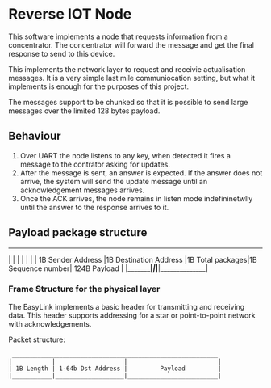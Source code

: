 # Reverse IOT Node

This software implements a node that requests information from a concentrator. The concentrator will forward the message and get the final response to send to this device.

This implements the network layer to request and receivie actualisation messages. It is a very simple last mile communiocation setting, but what it implements is enough for the purposes of this project.

The messages support to be chunked so that it is possible to send large messages over the limited 128 bytes payload.

## Behaviour

1. Over UART the node listens to any key, when detected it fires a message to the contrator asking for updates.
2. After the message is sent, an answer is expected. If the answer does not arrive, the system will send the update message until an acknowledgement messages arrives.
3. Once the ACK arrives, the node remains in listen mode indefininetwlly until the answer to the response arrives to it.

## Payload package structure
 _______________________________________________________________________________________________
|		    |	                    |                 |                  |              |
| 1B Sender Address |1B Destination Address |1B Total packages|1B Sequence number| 124B Payload |
|___________________|_______________________|_________________|__________________|______________|
   
### Frame Structure for the physical layer
The EasyLink implements a basic header for transmitting and receiving data. This header supports
addressing for a star or point-to-point network with acknowledgements.

Packet structure:

     _________________________________________________________
    |           |                   |                         |
    | 1B Length | 1-64b Dst Address |         Payload         |
    |___________|___________________|_________________________|



